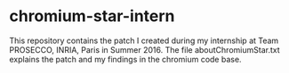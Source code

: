 # chromium-star-intern
This repository contains the patch I created during my internship at Team PROSECCO, INRIA, Paris in Summer 2016.
The file aboutChromiumStar.txt explains the patch and my findings in the chromium code base.

